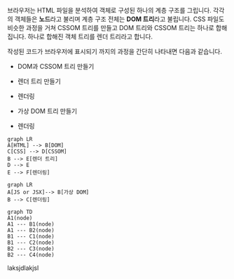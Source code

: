브라우저는 HTML 파일을 분석하여 객체로 구성된 하나의 계층 구조를 그립니다. 각각의 객체들은 **노드**라고 불리며 계층 구조 전체는 **DOM 트리**라고 불립니다. CSS 파일도 비슷한 과정을 거쳐 CSSOM 트리를 만들고 DOM 트리와 CSSOM 트리는 하나로 합해집니다. 하나로 합해진 객체 트리를 렌더 트리라고 합니다. 


작성된 코드가 브라우저에 표시되기 까지의 과정을 간단히 나타내면 다음과 같습니다. 
- DOM과 CSSOM 트리 만들기
- 렌더 트리 만들기
- 렌더링


- 가상 DOM 트리 만들기
- 렌더링 

```mermaid
graph LR
A[HTML] --> B[DOM]
C[CSS] --> D[CSSOM]
B --> E[렌더 트리]
D --> E
E --> F[렌더링]
```


```mermaid
graph LR
A[JS or JSX]--> B[가상 DOM]
B --> C[렌더링]
```

```mermaid
graph TD
A1(node)
A1 --- B1(node)
A1 --- B2(node)
B1 --- C1(node)
B1 --- C2(node)
B2 --- C3(node)
B2 --- C4(node)
```

laksjdlakjsl

